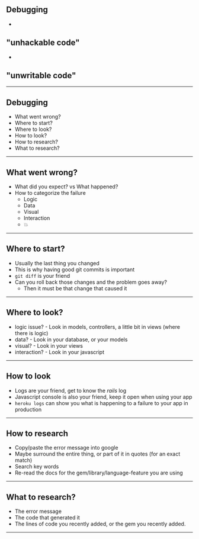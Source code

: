 ## Debugging

-

## "unhackable code"

-

## "unwritable code"

---

## Debugging

- What went wrong?
- Where to start?
- Where to look?
- How to look?
- How to research?
- What to research?

---

## What went wrong?

- What did you expect? vs What happened?
- How to categorize the failure
  - Logic
  - Data
  - Visual
  - Interaction
  - :boom:

---

## Where to start?

- Usually the last thing you changed
- This is why having good git commits is important
- `git diff` is your friend
- Can you roll back those changes and the problem goes away?
  - Then it must be that change that caused it

---

## Where to look?

- logic issue? - Look in models, controllers, a little bit in views (where there is logic)
- data? - Look in your database, or your models
- visual? - Look in your views
- interaction? - Look in your javascript

---

## How to look

- Logs are your friend, get to know the _rails_ log
- Javascript console is also your friend, keep it open when using your app
- `heroku logs` can show you what is happening to a failure to your app in production

---

## How to research

- Copy/paste the error message into google
- Maybe surround the entire thing, or part of it in quotes (for an exact match)
- Search key words
- Re-read the docs for the gem/library/language-feature you are using

---

## What to research?

- The error message
- The code that generated it
- The lines of code you recently added, or the gem you recently added.

---
